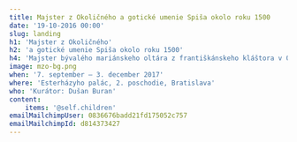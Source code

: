 ```yaml
---
title: Majster z Okoličného a gotické umenie Spiša okolo roku 1500
date: '19-10-2016 00:00'
slug: landing
h1: 'Majster z Okoličného'
h2: 'a gotické umenie Spiša okolo roku 1500'
h4: 'Majster bývalého mariánskeho oltára z františkánskeho kláštora v Okoličnom pri Liptovskom Mikuláši patril k najlepším maliarom stredoeurópskej neskorej gotiky. Webstránka sa venuje príbehu jeho dielne, spôsobu tvorby veľkých oltárov, ikonografii malieb a tiež architektúre kláštorného kostola v Okoličnom.'
image: mzo-bg.png
when: '7. september — 3. december 2017'
where: 'Esterházyho palác, 2. poschodie, Bratislava'
who: 'Kurátor: Dušan Buran'
content:
    items: '@self.children'
emailMailchimpUser: 0836676badd21fd175052c757
emailMailchimpId: d814373427
---
```


